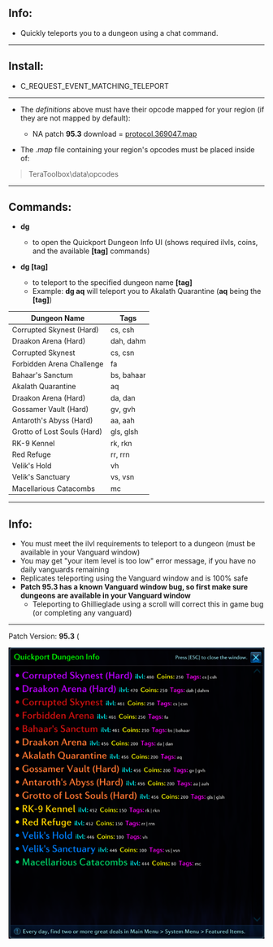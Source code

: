 ## Info:

- Quickly teleports you to a dungeon using a chat command.

---

## Install:

- C_REQUEST_EVENT_MATCHING_TELEPORT

---
- The *definitions* above must have their opcode mapped for your region (if they are not mapped by default):
  - NA patch **95.3** download = [protocol.369047.map](https://github.com/TerableMods/OP-codez)

- The *.map* file containing your region's opcodes must be placed inside of:
> TeraToolbox\data\opcodes

---

## Commands:

- **dg**
  - to open the Quickport Dungeon Info UI (shows required ilvls, coins, and the available **[tag]** commands)

- **dg [tag]**
  - to teleport to the specified dungeon name  **[tag]**
  - Example: **dg aq** will teleport you to Akalath Quarantine (**aq** being the **[tag]**)

|        Dungeon Name         |    Tags    |
| ----------------------------|------------|
| Corrupted Skynest (Hard)    | cs, csh    |
| Draakon Arena (Hard)        | dah, dahm  |
| Corrupted Skynest           | cs, csn    |
| Forbidden Arena Challenge   | fa         |
| Bahaar's Sanctum            | bs, bahaar |
| Akalath Quarantine          | aq         |
| Draakon Arena (Hard)        | da, dan    |
| Gossamer Vault (Hard)       | gv, gvh    |
| Antaroth's Abyss (Hard)     | aa, aah    |
| Grotto of Lost Souls (Hard) | gls, glsh  |
| RK-9 Kennel                 | rk, rkn    |
| Red Refuge                  | rr, rrn    |
| Velik's Hold                | vh         |
| Velik's Sanctuary           | vs, vsn    |
| Macellarious Catacombs      | mc         |

---

## Info:

- You must meet the ilvl requirements to teleport to a dungeon (must be available in your Vanguard window)
- You may get "your item level is too low" error message, if you have no daily vanguards remaining
- Replicates teleporting using the Vanguard window and is 100% safe
- **Patch 95.3 has a known Vanguard window bug, so first make sure dungeons are available in your Vanguard window**
  - Teleporting to Ghillieglade using a scroll will correct this in game bug (or completing any vanguard)
---

Patch Version: **95.3** (

![UI](/ui.png)